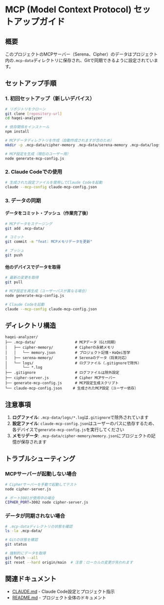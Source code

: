 # MCP (Model Context Protocol) セットアップガイド

## 概要
このプロジェクトのMCPサーバー（Serena、Cipher）のデータはプロジェクト内の`.mcp-data`ディレクトリに保存され、Gitで同期できるように設定されています。

## セットアップ手順

### 1. 初回セットアップ（新しいデバイス）

```bash
# リポジトリをクローン
git clone [repository-url]
cd haqei-analyzer

# 依存関係をインストール
npm install

# MCPデータディレクトリを作成（自動作成されますが念のため）
mkdir -p .mcp-data/cipher-memory .mcp-data/serena-memory .mcp-data/logs

# MCP設定を生成（現在のユーザー用）
node generate-mcp-config.js
```

### 2. Claude Codeでの使用

```bash
# 生成された設定ファイルを使用してClaude Codeを起動
claude --mcp-config claude-mcp-config.json
```

### 3. データの同期

#### データをコミット・プッシュ（作業完了後）
```bash
# MCPデータをステージング
git add .mcp-data/

# コミット
git commit -m "feat: MCPメモリデータを更新"

# プッシュ
git push
```

#### 他のデバイスでデータを取得
```bash
# 最新の変更を取得
git pull

# MCP設定を再生成（ユーザーパスが異なる場合）
node generate-mcp-config.js

# Claude Codeを起動
claude --mcp-config claude-mcp-config.json
```

## ディレクトリ構造

```
haqei-analyzer/
├── .mcp-data/                  # MCPデータ（Git同期）
│   ├── cipher-memory/          # Cipherの永続メモリ
│   │   └── memory.json         # プロジェクト記憶・HaQei哲学
│   ├── serena-memory/          # Serenaのデータ（将来対応）
│   └── logs/                   # ログファイル（.gitignoreで除外）
│       └── *.log
├── .gitignore                  # ログファイルは除外設定
├── cipher-server.js            # Cipher MCPサーバー
├── generate-mcp-config.js      # MCP設定生成スクリプト
└── claude-mcp-config.json     # 生成されたMCP設定（ユーザー依存）
```

## 注意事項

1. **ログファイル**: `.mcp-data/logs/*.log`は`.gitignore`で除外されています
2. **設定ファイル**: `claude-mcp-config.json`はユーザーのパスに依存するため、各デバイスで`generate-mcp-config.js`を実行してください
3. **メモリデータ**: `.mcp-data/cipher-memory/memory.json`にプロジェクトの記憶が保存されます

## トラブルシューティング

### MCPサーバーが起動しない場合
```bash
# Cipherサーバーを手動で起動してテスト
node cipher-server.js

# ポート3001が使用中の場合
CIPHER_PORT=3002 node cipher-server.js
```

### データが同期されない場合
```bash
# .mcp-dataディレクトリの状態を確認
ls -la .mcp-data/

# Gitの状態を確認
git status

# 強制的にデータを取得
git fetch --all
git reset --hard origin/main  # 注意：ローカルの変更が失われます
```

## 関連ドキュメント
- [CLAUDE.md](./CLAUDE.md) - Claude Code設定とプロジェクト指示
- [README.md](./README.md) - プロジェクト全体のドキュメント